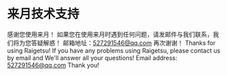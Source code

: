 # 来月技术支持
感谢您使用来月！
如果您在使用来月时遇到任何问题，请发邮件与我们联系，我们将为您答疑解惑！
邮箱地址：527291546@qq.com
再次谢谢！
Thanks for using Raigetsu!
If you have any problems using Raigetsu, please contact us by email and We'll answer all your questions!
Email address: 527291546@qq.com
Thank you!